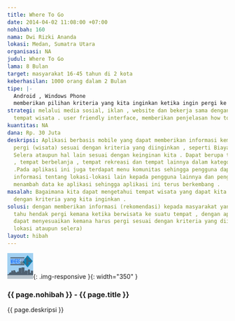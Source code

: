 ```yaml
---
title: Where To Go
date: 2014-04-02 11:08:00 +07:00
nohibah: 160
nama: Dwi Rizki Ananda
lokasi: Medan, Sumatra Utara
organisasi: NA
judul: Where To Go
lama: 8 Bulan
target: masyarakat 16-45 tahun di 2 kota
keberhasilan: 1000 orang dalam 2 Bulan
tipe: |-
  Android , Windows Phone
  memberikan pilihan kriteria yang kita inginkan ketika ingin pergi ke suatu tempat wisata, apakan sesuai dengan biaya, lokasi terdekat ataupun selera sehingga output rekomendasi tempat wisata lebih tepat sasaran .
strategi: melalui media sosial, iklan , website dan bekerja sama dengan pihak-pihak
  tempat wisata . user friendly interface, memberikan penjelasan how to use this app
kuantitas: NA
dana: Rp. 30 Juta
deskripsi: Aplikasi berbasis mobile yang dapat memberikan informasi kemana kita harus
  pergi (wisata) sesuai dengan kriteria yang diinginkan , seperti Biaya , Lokasi ,
  Selera ataupun hal lain sesuai dengan keinginan kita . Dapat berupa tempat makan
  , tempat berbelanja , tempat rekreasi dan tempat lainnya dalam kategori berwisata
  .Pada aplikasi ini juga terdapat menu komunitas sehingga pengguna dapat memberikan
  informasi tentang lokasi-lokasi lain kepada pengguna lainnya dan pengguna juga dapat
  menambah data ke aplikasi sehingga aplikasi ini terus berkembang .
masalah: Bagaimana kita dapat mengetahui tempat wisata yang dapat kita kunjungi sesuai
  dengan kriteria yang kita inginkan .
solusi: dengan memberikan informasi (rekomendasi) kepada masyarakat yang kadang tidak
  tahu hendak pergi kemana ketika berwisata ke suatu tempat , dengan aplikasi masyarakat
  dapat menyesuaikan kemana harus pergi sesuai dengan kriteria yang diinginkan ( biaya,
  lokasi ataupun selera)
layout: hibah
---
```


![160](/static/img/hibahcms/160.png){: .img-responsive }{: width="350" }

### {{ page.nohibah }} - {{ page.title }}

{{ page.deskripsi }}
